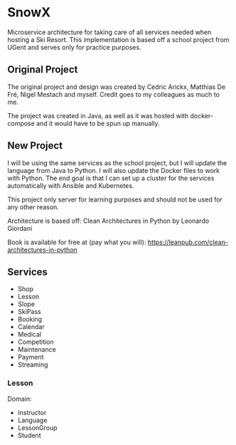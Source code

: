 # SnowX
Microservice architecture for taking care of all services needed when hosting a Ski Resort. This implementation is based off a school project from UGent and serves only for practice purposes.

## Original Project
The original project and design was created by Cedric Arickx, Matthias De Fré, Nigel Mestach and myself. Credit goes to my colleagues as much to me.

The project was created in Java, as well as it was hosted with docker-compose and it would have to be spun up manually.

## New Project
I will be using the same services as the school project, but I will update the language from Java to Python. I will also update the Docker files to work with Python. The end goal is that I can set up a cluster for the services automatically with Ansible and Kubernetes.

This project only server for learning purposes and should not be used for any other reason.

Architecture is based off: Clean Architectures in Python by Leonardo Giordani

Book is available for free at (pay what you will): https://leanpub.com/clean-architectures-in-python

## Services

* Shop
* Lesson
* Slope
* SkiPass
* Booking
* Calendar
* Medical
* Competition
* Maintenance
* Payment
* Streaming

### Lesson

Domain:
* Instructor
* Language
* LessonGroup
* Student
